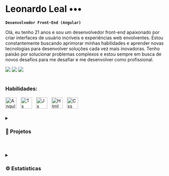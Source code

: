 # Leonardo Leal •••

**`Desenvolvedor Front-End (Angular)`**

Olá, eu tenho 21 anos e sou um desenvolvedor front-end apaixonado por criar interfaces de usuário incríveis e experiências web envolventes. Estou constantemente buscando aprimorar minhas habilidades e aprender novas tecnologias para desenvolver soluções cada vez mais inovadoras. Tenho paixão por solucionar problemas complexos e estou sempre em busca de novos desafios para me desafiar e me desenvolver como profissional.

 <a href="https://www.linkedin.com/in/leohdev" target="_blank"><img src="https://img.shields.io/badge/-LinkedIn-%230077B5?style=for-the-badge&logo=linkedin&logoColor=white" target="_blank"></a> 
   <a href="https://instagram.com/leozhr" target="_blank"><img src="https://img.shields.io/badge/-Instagram-%23E4405F?style=for-the-badge&logo=instagram&logoColor=white" target="_blank"></a>
  <a href = "mailto:leonardo.leal202@gmail.com"><img src="https://img.shields.io/badge/-Gmail-%23333?style=for-the-badge&logo=gmail&logoColor=white" target="_blank"></a>

#

### Habilidades:

<img align="left" alt="Angular" width="35px" style="padding-right:10px;" src="https://cdn.jsdelivr.net/gh/devicons/devicon/icons/angularjs/angularjs-original.svg"/>
<img align="left" alt="Ts" width="35px" style="padding-right:10px;" src="https://cdn.jsdelivr.net/gh/devicons/devicon/icons/typescript/typescript-original.svg"/>
<img align="left" alt="Js" width="35px" style="padding-right:10px;" src="https://cdn.jsdelivr.net/gh/devicons/devicon/icons/javascript/javascript-original.svg"/>
<img align="left" alt="Html" width="35px" style="padding-right:10px;" src="https://cdn.jsdelivr.net/gh/devicons/devicon/icons/html5/html5-original.svg"/>
<img align="left" alt="Css" width="35px" style="padding-right:10px;" src="https://cdn.jsdelivr.net/gh/devicons/devicon/icons/css3/css3-original.svg"/>

<br/>

#

<details>
 <summary><h3>🚀 Projetos</h3></summary>
 
 <br/>
 
   <a href="https://github.com/Leozhr/iUMovies-Angular"><img width="260px" src="https://user-images.githubusercontent.com/117487925/219116944-33267cbe-9305-4d92-ab02-b4dac5a8d74c.png" /> </a> 
   <a href="https://github.com/Leozhr/AI.MAN"><img width="260px" src="https://user-images.githubusercontent.com/117487925/219116940-836c12f2-63ab-4430-98f0-c24e297a6965.png" /> </a> 
   <a href="https://github.com/Leozhr/Spotify-Angular"><img width="260px" src="https://user-images.githubusercontent.com/117487925/230088193-2df9c740-efe4-4335-bdac-2b09a22c3281.png" /> </a> 
 
 </details>
 
#

<details>
<summary><h3>⚙️ Estatísticas</h3></summary>

<br/>

<div align="center">  
  <img width="400px" height="195px" src="https://github-readme-stats.vercel.app/api?username=Leozhr&show_icons=true&count_private=true&hide_border=true&title_color=33A9DC&icon_color=0077B5&text_color=c9d1d9&bg_color=090c0f" alt="Leonardo Leal github stats" /> 
  <img width="400px" height="195px" src="https://github-readme-stats.vercel.app/api/top-langs/?username=Leozhr&layout=compact&hide_border=true&title_color=fdfdfd&text_color=c9d1d9&bg_color=090c0f" />
</div>
</details>
 
